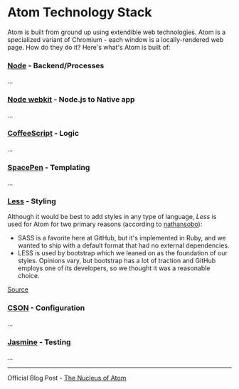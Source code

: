Atom Technology Stack
==========

Atom is built from ground up using extendible web technologies. Atom is a specialized variant of Chromium - each window is a locally-rendered web page. How do they do it? Here's what's Atom is built of:

### [Node](http://nodejs.org) - Backend/Processes

...

### [Node webkit](https://github.com/rogerwang/node-webkit) - Node.js to Native app

...

### [CoffeeScript](http://www.coffeescript.org) - Logic

...

### [SpacePen](http://www.github.com/atom/space-pen) - Templating

...

### [Less](http://www.lesscss.org) - Styling

Although it would be best to add styles in any type of language, *Less* is used for Atom for two primary reasons (according to [nathansobo](http://discuss.atom.io/users/nathansobo)):

 - SASS is a favorite here at GitHub, but it's implemented in Ruby, and we wanted to ship with a default format that had no external dependencies.
 - LESS is used by bootstrap which we leaned on as the foundation of our styles. Opinions vary, but bootstrap has a lot of traction and GitHub employs one of its developers, so we thought it was a reasonable choice.

[Source](http://discuss.atom.io/t/sass-instead-of-less/221/12)

### [CSON](https://github.com/bevry/cson) - Configuration

...

### [Jasmine](http://jasmine.github.io/) - Testing

...

--------

Official Blog Post - [The Nucleus of Atom](http://blog.atom.io/2014/02/26/the-nucleus-of-atom.html)
